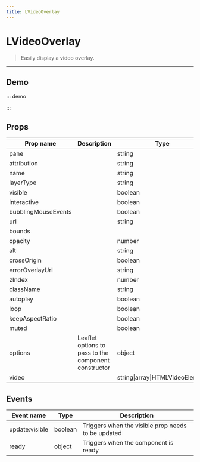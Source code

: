 ```yaml
---
title: LVideoOverlay
---
```


# LVideoOverlay

> Easily display a video overlay.

---

## Demo

::: demo
<template>
<l-map style="height: 350px" :zoom="zoom" :center="center">
<l-tile-layer :url="url"></l-tile-layer>
<l-video-overlay :video="video" :bounds="bounds"></l-video-overlay>
</l-map>
</template>

<script>
import {LMap, LVideoOverlay, LTileLayer} from 'vue2-leaflet';

export default {
  components: {
    LMap,
    LVideoOverlay,
    LTileLayer
  },
  data () {
    return {
      zoom: 4,
      center: [25, -110],
      url: 'https://{s}.tile.openstreetmap.org/{z}/{x}/{y}.png',
      video: 'https://www.mapbox.com/bites/00188/patricia_nasa.webm',
      bounds: [[ 32, -130], [ 13, -100]]
    };
  }
}
</script>

:::

## Props

| Prop name           | Description                                          | Type                            | Values | Default       |
| ------------------- | ---------------------------------------------------- | ------------------------------- | ------ | ------------- |
| pane                |                                                      | string                          | -      | 'overlayPane' |
| attribution         |                                                      | string                          | -      | null          |
| name                |                                                      | string                          | -      | undefined     |
| layerType           |                                                      | string                          | -      | undefined     |
| visible             |                                                      | boolean                         | -      | true          |
| interactive         |                                                      | boolean                         | -      | false         |
| bubblingMouseEvents |                                                      | boolean                         | -      | true          |
| url                 |                                                      | string                          | -      |               |
| bounds              |                                                      |                                 | -      |               |
| opacity             |                                                      | number                          | -      | 1.0           |
| alt                 |                                                      | string                          | -      | ''            |
| crossOrigin         |                                                      | boolean                         | -      | false         |
| errorOverlayUrl     |                                                      | string                          | -      | ''            |
| zIndex              |                                                      | number                          | -      | 1             |
| className           |                                                      | string                          | -      | ''            |
| autoplay            |                                                      | boolean                         | -      | true          |
| loop                |                                                      | boolean                         | -      | true          |
| keepAspectRatio     |                                                      | boolean                         | -      | true          |
| muted               |                                                      | boolean                         | -      | false         |
| options             | Leaflet options to pass to the component constructor | object                          | -      | {}            |
| video               |                                                      | string\|array\|HTMLVideoElement | -      | null          |

## Events

| Event name     | Type    | Description                                        |
| -------------- | ------- | -------------------------------------------------- |
| update:visible | boolean | Triggers when the visible prop needs to be updated |
| ready          | object  | Triggers when the component is ready               |
